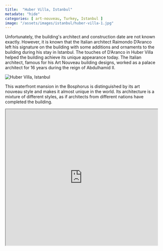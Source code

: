```yaml
---
title:  "Huber Villa, Istanbul"
metadate: "hide"
categories: [ art-nouveau, Turkey, Istanbul ]
image: "/assets/images/istanbul/huber-villa-1.jpg"
---
```

Unfortunately, the building's architect and construction date are not known exactly. However, it is known that the Italian architect Raimondo D’Aranco left his signature on the building with some additions and ornaments to the building during his stay in Istanbul. The touches of D’Aranco in Huber Villa helped the building achieve its unique appearance today. The Italian architect, famous for his Art Nouveau building designs, worked as a palace architect for 16 years during the reign of Abdulhamid II.

![Huber Villa, Istanbul]({{site.baseurl}}/assets/images/istanbul/huber-villa-2.jpg)

This waterfront mansion in the Bosphorus is distinguished by its art nouveau style and makes it almost unique in the world. Its architecture is a mixture of different styles, as if architects from different nations have completed the building.

<div style="position:relative;overflow:hidden;"><a href="https://yandex.com/maps/106125/sariyer/?utm_medium=mapframe&utm_source=maps" style="color:#eee;font-size:12px;position:absolute;top:0px;">Sariyer</a><a href="https://yandex.com/maps/106125/sariyer/search/Tarabya%20Mah./?l=stv%2Csta&ll=29.065153%2C41.131969&panorama%5Bdirection%5D=231.922421%2C23.718914&panorama%5Bfull%5D=true&panorama%5Bpoint%5D=29.062257%2C41.134280&panorama%5Bspan%5D=101.887477%2C64.029560&utm_medium=mapframe&utm_source=maps&z=17.88" style="color:#eee;font-size:12px;position:absolute;top:14px;">Tarabya Mah. — Yandex.Maps</a><iframe src="https://yandex.com/map-widget/v1/-/CCQfAKC~tC" width="100%" height="450" frameborder="1" allowfullscreen="true" style="position:relative;"></iframe></div>